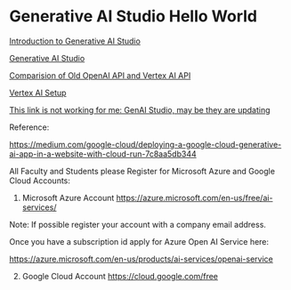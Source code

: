 # Generative AI Studio Hello World


[Introduction to Generative AI Studio](https://www.youtube.com/watch?v=-7nf5EJ2Fsc)

[Generative AI Studio](https://cloud.google.com/generative-ai-studio?hl=en)

[Comparision of Old OpenAI API and Vertex AI API](https://cloud.google.com/vertex-ai/docs/generative-ai/migrate-from-azure)

[Vertex AI Setup](https://cloud.google.com/vertex-ai/docs/featurestore/setup)

[This link is not working for me: GenAI Studio, may be they are updating](https://cloud.google.com/vertex-ai/docs/generative-ai/learn/generative-ai-studio)


Reference:

https://medium.com/google-cloud/deploying-a-google-cloud-generative-ai-app-in-a-website-with-cloud-run-7c8aa5db344 

All Faculty and Students please Register for Microsoft Azure and Google Cloud Accounts:


1. Microsoft Azure Account
https://azure.microsoft.com/en-us/free/ai-services/

Note: If possible register your account with a company email address.

Once you have a subscription id apply for Azure Open AI Service here:

https://azure.microsoft.com/en-us/products/ai-services/openai-service


2. Google Cloud Account
https://cloud.google.com/free